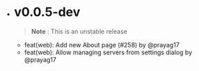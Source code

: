 - # v0.0.5-dev
    > **Note** : This is an unstable release
    - feat(web): Add new About page (#258) by @prayag17
    - feat(web): Allow managing servers from settings dialog by @prayag17